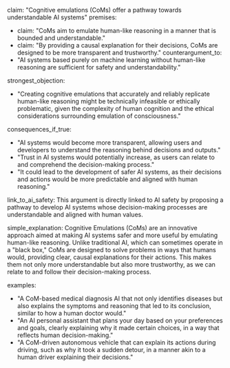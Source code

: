 claim: "Cognitive emulations (CoMs) offer a pathway towards understandable AI systems"
premises:
  - claim: "CoMs aim to emulate human-like reasoning in a manner that is bounded and understandable."
  - claim: "By providing a causal explanation for their decisions, CoMs are designed to be more transparent and trustworthy."
counterargument_to:
  - "AI systems based purely on machine learning without human-like reasoning are sufficient for safety and understandability."

strongest_objection:
  - "Creating cognitive emulations that accurately and reliably replicate human-like reasoning might be technically infeasible or ethically problematic, given the complexity of human cognition and the ethical considerations surrounding emulation of consciousness."

consequences_if_true:
  - "AI systems would become more transparent, allowing users and developers to understand the reasoning behind decisions and outputs."
  - "Trust in AI systems would potentially increase, as users can relate to and comprehend the decision-making process."
  - "It could lead to the development of safer AI systems, as their decisions and actions would be more predictable and aligned with human reasoning."

link_to_ai_safety: This argument is directly linked to AI safety by proposing a pathway to develop AI systems whose decision-making processes are understandable and aligned with human values.

simple_explanation: Cognitive Emulations (CoMs) are an innovative approach aimed at making AI systems safer and more useful by emulating human-like reasoning. Unlike traditional AI, which can sometimes operate in a "black box," CoMs are designed to solve problems in ways that humans would, providing clear, causal explanations for their actions. This makes them not only more understandable but also more trustworthy, as we can relate to and follow their decision-making process.

examples:
  - "A CoM-based medical diagnosis AI that not only identifies diseases but also explains the symptoms and reasoning that led to its conclusion, similar to how a human doctor would."
  - "An AI personal assistant that plans your day based on your preferences and goals, clearly explaining why it made certain choices, in a way that reflects human decision-making."
  - "A CoM-driven autonomous vehicle that can explain its actions during driving, such as why it took a sudden detour, in a manner akin to a human driver explaining their decisions."